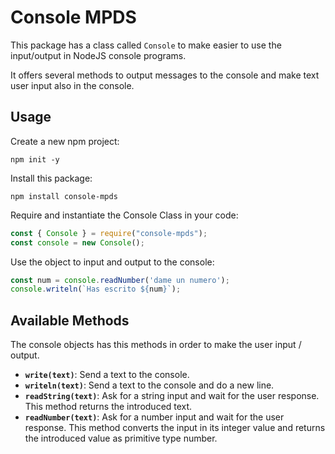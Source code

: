 # Console MPDS

This package has a class called ```Console``` to make easier to use the input/output in NodeJS console programs.

It offers several methods to output messages to the console and make text user input also in the console.

## Usage

Create a new npm project:

```
npm init -y
```

Install this package:

```
npm install console-mpds
````

Require and instantiate the Console Class in your code:

```javascript
const { Console } = require("console-mpds");
const console = new Console();
```

Use the object to input and output to the console:

```javascript
const num = console.readNumber('dame un numero');
console.writeln(`Has escrito ${num}`);
```

## Available Methods

The console objects has this methods in order to make the user input / output.

- **```write(text)```**: Send a text to the console.
- **```writeln(text)```**: Send a text to the console and do a new line.
- **```readString(text)```**: Ask for a string input and wait for the user response. This method returns the introduced text.
- **```readNumber(text)```**: Ask for a number input and wait for the user response. This method converts the input in its integer value and returns the introduced value as primitive type number.


